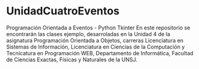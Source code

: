 # UnidadCuatroEventos
Programación Orientada a Eventos - Python Tkinter
En este repositorio se encontrarán las clases ejemplo, desarroladas en la Unidad 4 de la asignatura Programación Orientada a Objetos, carreras Licenciatura en Sistemas de Información, Licenciatura en Ciencias de la Computación y Tecnicatura en Programación WEB, Departamento de Informática, Facultad de Ciencias Exactas, Físicas y Naturales de la UNSJ.
